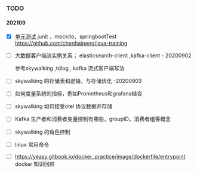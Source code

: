 ### TODO

#### 202109

- [x] [单元测试](https://www.cnblogs.com/Ming8006/p/6297333.html ) junit 、mockito、springbootTest https://github.com/chenhaipeng/java-training

- [ ] 大数据客户端流实例关系； elasticsearch-client ,kafka-client - 20200902

  参考skywalking ,tdlog , kafka 流式客户端写法

- [ ] skywalking 的存储表和逻辑，与存储优化 -20200903

- [ ] 如何度量系统的指标，例如Prometheus和grafana结合

- [ ] skywalking 如何接受otel 协议数据并存储

- [ ] Kafka 生产者和消费者变量控制有哪些，groupID，消费者组等概念

- [ ] skywalking 的角色控制

- [ ] linux 常用命令

- [ ] https://yeasy.gitbook.io/docker_practice/image/dockerfile/entrypoint docker 知识回顾

